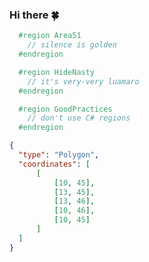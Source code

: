 ### Hi there 🍀

```C#
  #region Area51
    // silence is golden
  #endregion
```

```C#
  #region HideNasty
    // it's very-very luamaro
  #endregion
```

```C#
  #region GoodPractices
    // don't use C# regions
  #endregion
```

```geojson
{
  "type": "Polygon",
  "coordinates": [
      [
          [10, 45],
          [13, 45],
          [13, 46],
          [10, 46],
          [10, 45]
      ]
  ]
}
```

<!--
**andyj115/andyj115** is a ✨ _special_ ✨ repository because its `README.md` (this file) appears on your GitHub profile.

Here are some ideas to get you started:

- 🔭 I’m currently working on ...
- 🌱 I’m currently learning ...
- 👯 I’m looking to collaborate on ...
- 🤔 I’m looking for help with ...
- 💬 Ask me about ...
- 📫 How to reach me: ...
- 😄 Pronouns: ...
- ⚡ Fun fact: ...
-->
